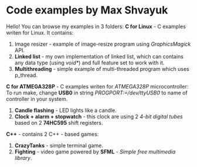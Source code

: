 # Code examples by Max Shvayuk

Hello! You can browse my examples in 3 folders:
**C for Linux** - C examples writen for Linux. It contains:
1. Image resizer - example of image-resize program using _GraphicsMagick_ API.
2. **Linked list** - my own implementation of linked list, which can contains any data type (using _void*_) and full feature set to work with it.
3. **Multithreading** - simple example of multi-threaded program which uses p_thread.

**C for ATMEGA328P** - C examples writen for _ATMEGA328P_ microcontroller:
To run make, change **USB0** in string _PROGPORT:=/dev/ttyUSB0_ to name of controller in your system.
1. **Candle flashing** - LED lights like a candle.
5. **Clock + alarm + stopwatch** - this clock are using 2 *4-bit digital tubes* based on 2 __74HC595__ shift registers.

**C++** - contains 2 C++ - based games:
1. **CrazyTanks** - simple terminal game.
7. **Fighting** - video game powered by __SFML__ - _Simple free multimedia library_.
